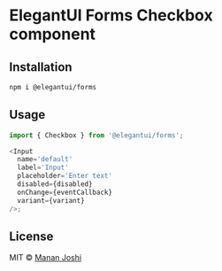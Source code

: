 # ElegantUI Forms Checkbox component

## Installation

```bash
npm i @elegantui/forms
```

## Usage

```js
import { Checkbox } from '@elegantui/forms';

<Input
  name='default'
  label='Input'
  placeholder='Enter text'
  disabled={disabled}
  onChange={eventCallback}
  variant={variant}
/>;
```

## License

MIT © [Manan Joshi](https://mananjoshi.me)
